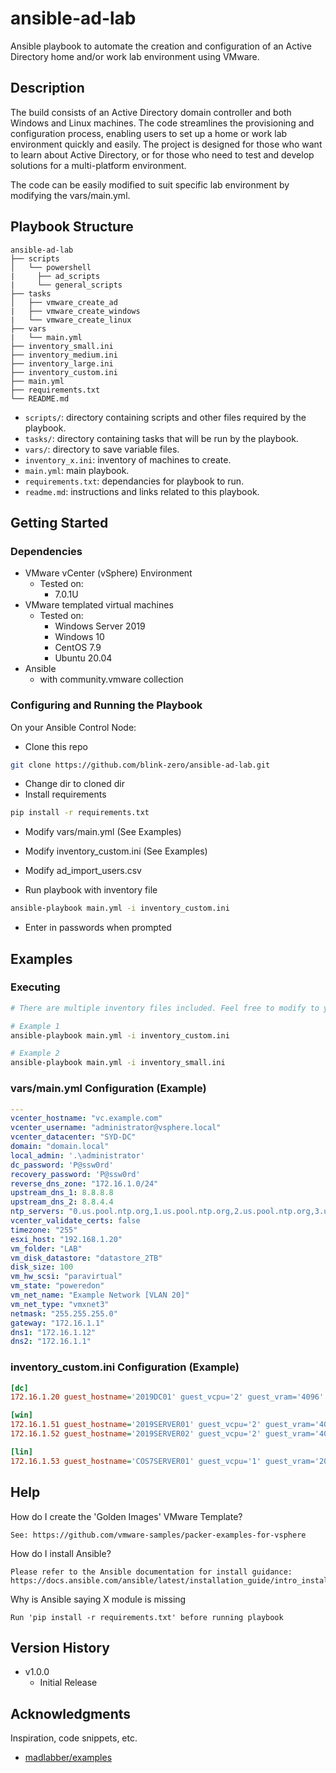 # ansible-ad-lab

Ansible playbook to automate the creation and configuration of an Active Directory home and/or work lab environment using VMware. 

## Description

The build consists of an Active Directory domain controller and both Windows and Linux machines. The code streamlines the provisioning and configuration process, enabling users to set up a home or work lab environment quickly and easily. The project is designed for those who want to learn about Active Directory, or for those who need to test and develop solutions for a multi-platform environment. 

The code can be easily modified to suit specific lab environment by modifying the vars/main.yml.

## Playbook Structure

```
ansible-ad-lab
├── scripts
│   └── powershell
|     ├── ad_scripts
|     └── general_scripts
├── tasks
│   ├── vmware_create_ad
|   ├── vmware_create_windows
|   └── vmware_create_linux
├── vars
|   └── main.yml
├── inventory_small.ini
├── inventory_medium.ini
├── inventory_large.ini
├── inventory_custom.ini
├── main.yml
├── requirements.txt
└── README.md
```
- `scripts/`: directory containing scripts and other files required by the playbook.
- `tasks/`: directory containing tasks that will be run by the playbook.
- `vars/`: directory to save variable files.
- `inventory_x.ini`: inventory of machines to create.
- `main.yml`: main playbook.
- `requirements.txt`: dependancies for playbook to run.
- `readme.md`: instructions and links related to this playbook.

## Getting Started

### Dependencies

* VMware vCenter (vSphere) Environment
    * Tested on:
        * 7.0.1U
* VMware templated virtual machines
    * Tested on:
        * Windows Server 2019
        * Windows 10
        * CentOS 7.9
        * Ubuntu 20.04
* Ansible
    * with community.vmware collection

### Configuring and Running the Playbook

On your Ansible Control Node:

* Clone this repo
```bash
git clone https://github.com/blink-zero/ansible-ad-lab.git
```
* Change dir to cloned dir
* Install requirements
```bash
pip install -r requirements.txt
```
* Modify vars/main.yml (See Examples)

* Modify inventory_custom.ini (See Examples)

* Modify ad_import_users.csv

* Run playbook with inventory file
```bash
ansible-playbook main.yml -i inventory_custom.ini
```
* Enter in passwords when prompted


## Examples

### Executing

```sh
# There are multiple inventory files included. Feel free to modify to your needs.

# Example 1
ansible-playbook main.yml -i inventory_custom.ini

# Example 2
ansible-playbook main.yml -i inventory_small.ini
```

### vars/main.yml Configuration (Example)

```yaml
---
vcenter_hostname: "vc.example.com"
vcenter_username: "administrator@vsphere.local"
vcenter_datacenter: "SYD-DC"
domain: "domain.local"
local_admin: '.\administrator'
dc_password: 'P@ssw0rd'
recovery_password: 'P@ssw0rd'
reverse_dns_zone: "172.16.1.0/24"
upstream_dns_1: 8.8.8.8
upstream_dns_2: 8.8.4.4
ntp_servers: "0.us.pool.ntp.org,1.us.pool.ntp.org,2.us.pool.ntp.org,3.us.pool.ntp.org"
vcenter_validate_certs: false
timezone: "255"
esxi_host: "192.168.1.20"
vm_folder: "LAB"
vm_disk_datastore: "datastore_2TB"
disk_size: 100
vm_hw_scsi: "paravirtual"
vm_state: "poweredon"
vm_net_name: "Example Network [VLAN 20]"
vm_net_type: "vmxnet3"
netmask: "255.255.255.0"
gateway: "172.16.1.1"
dns1: "172.16.1.12"
dns2: "172.16.1.1"
```

### inventory_custom.ini Configuration (Example)

```ini
[dc]
172.16.1.20 guest_hostname='2019DC01' guest_vcpu='2' guest_vram='4096' template_name='WIN2019-TMP' vm_guestid='windows9Server64Guest'

[win]
172.16.1.51 guest_hostname='2019SERVER01' guest_vcpu='2' guest_vram='4096' template_name='WIN2019-TMP' vm_guestid='windows9Server64Guest'
172.16.1.52 guest_hostname='2019SERVER02' guest_vcpu='2' guest_vram='4096' template_name='WIN2019-TMP' vm_guestid='windows9Server64Guest'

[lin]
172.16.1.53 guest_hostname='COS7SERVER01' guest_vcpu='1' guest_vram='2048' template_name='CENTOS7-TMP' vm_guestid='centos64Guest'
```

## Help

How do I create the 'Golden Images' VMware Template?
```
See: https://github.com/vmware-samples/packer-examples-for-vsphere
```
How do I install Ansible?
```
Please refer to the Ansible documentation for install guidance: https://docs.ansible.com/ansible/latest/installation_guide/intro_installation.html
```
Why is Ansible saying X module is missing
```
Run 'pip install -r requirements.txt' before running playbook
```

## Version History

* v1.0.0
    * Initial Release

## Acknowledgments

Inspiration, code snippets, etc.
* [madlabber/examples](https://github.com/madlabber/examples)
